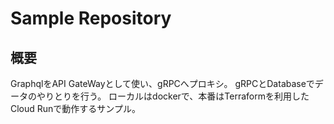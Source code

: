 # Sample Repository

## 概要
GraphqlをAPI GateWayとして使い、gRPCへプロキシ。
gRPCとDatabaseでデータのやりとりを行う。
ローカルはdockerで、本番はTerraformを利用したCloud Runで動作するサンプル。
